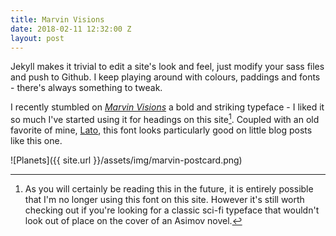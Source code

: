 ```yaml
---
title: Marvin Visions
date: 2018-02-11 12:32:00 Z
layout: post
---
```


Jekyll makes it trivial to edit a site's look and feel, just modify your sass files and push to Github. I keep playing around with colours, paddings and fonts - there's always something to tweak.

I recently stumbled on [_Marvin Visions_](https://www.readvisions.com/marvin) a bold and striking typeface - I liked it so much I've started using it for headings on this site[^1]. Coupled with an old favorite of mine, [Lato](http://www.latofonts.com/lato-free-fonts/), this font looks particularly good on little blog posts like this one.

![Planets]({{ site.url }}/assets/img/marvin-postcard.png)

[^1]: As you will certainly be reading this in the future, it is entirely possible that I'm no longer using this font on this site. However it's still worth checking out if you're looking for a classic sci-fi typeface that wouldn't look out of place on the cover of an Asimov novel.